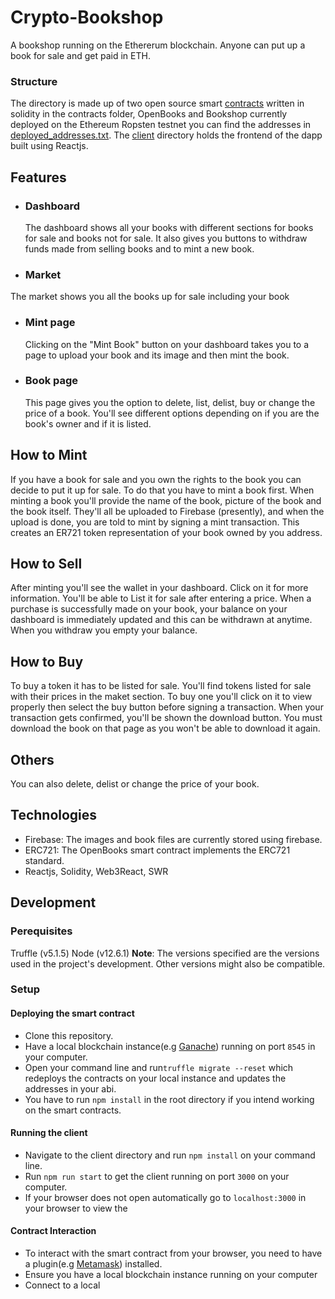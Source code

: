 # Crypto-Bookshop
A bookshop running on the Ethererum blockchain. Anyone can put up a book for sale and get paid in ETH.

### Structure
The directory is made up of two open source smart [contracts](https://github.com/nonseodion/Crypto-Bookshop/tree/master/contracts) written in solidity in the contracts folder, OpenBooks and Bookshop currently deployed on the Ethereum Ropsten testnet you can find the addresses in [deployed_addresses.txt](https://github.com/nonseodion/Crypto-Bookshop/blob/master/deployed_addresses.txt). 
The [client](https://github.com/nonseodion/Crypto-Bookshop/tree/master/client) directory holds the frontend of the dapp built using Reactjs.

## Features
- ### Dashboard
  The dashboard shows all your books with different sections for books for sale and books not for sale. It also gives you buttons to withdraw funds made from selling books and to mint a new book.

- ### Market
 The market shows you all the books up for sale including your book
 
- ### Mint page
  Clicking on the "Mint Book" button on your dashboard takes you to a page to upload your book and its image and then mint the book.
  
- ### Book page
  This page gives you the option to delete, list, delist, buy or change the price of a book. You'll see different options depending on if you are the book's owner and if it is listed.
 

## How to Mint
If you have a book for sale and you own the rights to the book you can decide to put it up for sale. To do that you have to mint a book first. When minting a book you'll provide the name of the book, picture of the book and the book itself. They'll all be uploaded to Firebase (presently), and when the upload is done, you are told to mint by signing a mint transaction. This creates an ER721 token representation of your book owned by you address.

## How to Sell
After minting you'll see the wallet in your dashboard. Click on it for more information. You'll be able to List it for sale after entering a price. When a purchase is successfully made on your book, your balance on your dashboard is immediately updated and this can be withdrawn at anytime. When you withdraw you empty your balance.

## How to Buy
To buy a token it has to be listed for sale. You'll find tokens listed for sale with their prices in the maket section. To buy one you'll click on it to view properly then select the buy button before signing a transaction. When your transaction gets confirmed, you'll be shown the download button. You must download the book on that page as you won't be able to download it again.

## Others
You can also delete, delist or change the price of your book.

## Technologies
- Firebase: The images and book files are currently stored using firebase.
- ERC721: The OpenBooks smart contract implements the ERC721 standard.
- Reactjs, Solidity, Web3React, SWR


## Development
### Perequisites
Truffle (v5.1.5)
Node (v12.6.1)
**Note**: The versions specified are the versions used in the project's development. Other versions might also be compatible.

### Setup
#### Deploying the smart contract
- Clone this repository.
- Have a local blockchain instance(e.g [Ganache](https://www.trufflesuite.com/ganache)) running on port `8545` in your computer.
- Open your command line and run`truffle migrate --reset` which redeploys the contracts on your local instance and updates the addresses in your abi. 
- You have to run `npm install` in the root directory if you intend working on the smart contracts.

#### Running the client
- Navigate to the client directory and run `npm install` on your command line.
- Run `npm run start` to get the client running on port `3000` on your computer.
- If your browser does not open automatically go to `localhost:3000` in your browser to view the

#### Contract Interaction
- To interact with the smart contract from your browser, you need to have a plugin(e.g [Metamask](https://metamask.io/)) installed.
- Ensure you have a local blockchain instance running on your computer 
- Connect to a local




